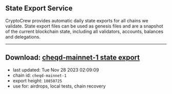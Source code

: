 ## State Export Service
CryptoCrew provides automatic daily state exports for all chains we validate. State export files can be used as genesis files and are a snapshot of the current blockchain state, including all validators, accounts, balances and delegations.

---
**Download: [cheqd-mainnet-1 state export](https://dl.ccvalidators.com/SERVICE/cheqd/cheqd-mainnet-1_export_10850725.json)**
---

- last updated: Tue Nov 28 2023 02:09:09
- chain id: `cheqd-mainnet-1`
- export height: `10850725`
- use for: airdrops, local tests, chain recovery

